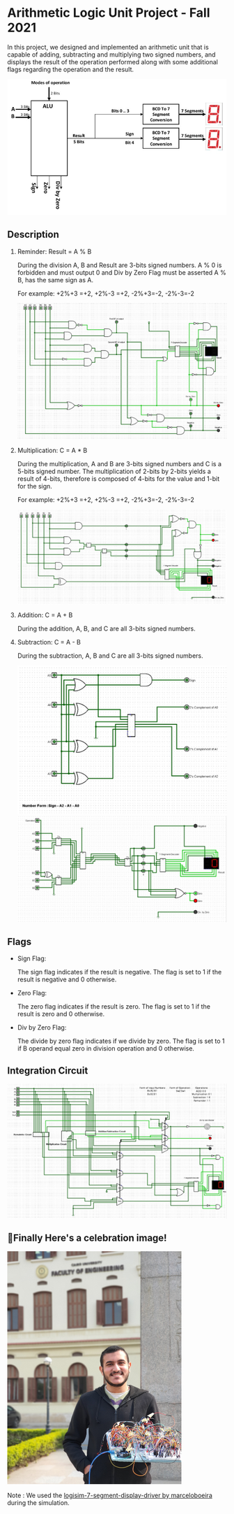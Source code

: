 # Arithmetic Logic Unit Project - Fall 2021
In this project, we designed and implemented an arithmetic unit that is capable of adding, subtracting and multiplying two signed numbers, and displays the result of the operation performed along with some additional flags regarding the operation and the result.

![Diagram](https://github.com/michaelehab/Arithmetic-Logic-Unit-Project/blob/main/img/project.jpg)
## Description
<ol>
  <li>
    Reminder: Result = A % B
    <p>During the division A, B and Result are 3-bits signed numbers.
A % 0 is forbidden and must output 0 and Div by Zero Flag must be asserted
A % B, has the same sign as A.</p>
For example: +2%+3 =+2, +2%-3 =+2, -2%+3=-2, -2%-3=-2
    </p>
  </li>
  
  ![Remainder Circuit](https://github.com/michaelehab/Arithmetic-Logic-Unit-Project/blob/main/img/remainder.jpg)
  <li>
    Multiplication: C = A * B
    <p>During the multiplication, A and B are 3-bits signed numbers and C is a 5-bits signed number. The
multiplication of 2-bits by 2-bits yields a result of 4-bits, therefore is composed of 4-bits for the
value and 1-bit for the sign.</p>
For example: +2%+3 =+2, +2%-3 =+2, -2%+3=-2, -2%-3=-2
  </p>
  </li>
  
  ![Multiplication Circuit](https://github.com/michaelehab/Arithmetic-Logic-Unit-Project/blob/main/img/multiplication.jpg)
  <li>
    Addition: C = A + B
    <p>During the addition, A, B, and C are all 3-bits signed numbers.
      </p>
  </li>
  <li>
    Subtraction: C = A - B
    <p>During the subtraction, A, B and C are all 3-bits signed numbers.
      </p>
  </li>
  
![Two's Complement Circuit](https://github.com/michaelehab/Arithmetic-Logic-Unit-Project/blob/main/img/twoscomplement.jpg)
![Adder/Subtractor Circuit](https://github.com/michaelehab/Arithmetic-Logic-Unit-Project/blob/main/img/addersubtractor.jpg)
</ol>

## Flags
<ul>
  <li>
    Sign Flag:
    <p>The sign flag indicates if the result is negative. The flag is set to 1 if the result is negative and 0 otherwise.</p>
  </li>
  <li>
    Zero Flag:
    <p>The zero flag indicates if the result is zero. The flag is set to 1 if the result is zero and 0 otherwise.</p>
  </li>
  <li>
    Div by Zero Flag:
    <p>The divide by zero flag indicates if we divide by zero. The flag is set to 1 if B operand equal zero in division operation and 0 otherwise.</p>
  </li>
</ul>

## Integration Circuit

![Integration Circuit](https://github.com/michaelehab/Arithmetic-Logic-Unit-Project/blob/main/img/integration.jpg)

## 🎉Finally Here's a celebration image!

<img alt="Michael Ehab with the working project" src="https://github.com/michaelehab/Arithmetic-Logic-Unit-Project/blob/main/img/20220105_114149.jpg" width=400/>

Note : We used the <a href="https://github.com/marceloboeira/logisim-7-segment-display-driver">logisim-7-segment-display-driver by marceloboeira</a> during the simulation.
